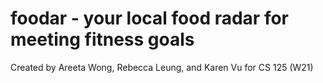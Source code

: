# foodar - your local food radar for meeting fitness goals

Created by Areeta Wong, Rebecca Leung, and Karen Vu for CS 125 (W21)